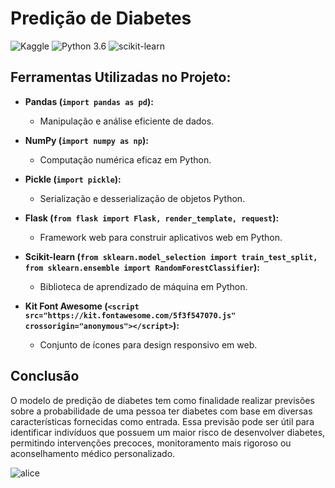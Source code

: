 # Predição de Diabetes
![Kaggle](https://img.shields.io/badge/Dataset-Kaggle-blue.svg) ![Python 3.6](https://img.shields.io/badge/Python-3.6-brightgreen.svg) ![scikit-learn](https://img.shields.io/badge/Library-Scikit_Learn-orange.svg)

## Ferramentas Utilizadas no Projeto:

* **Pandas (`import pandas as pd`):**
  - Manipulação e análise eficiente de dados.

* **NumPy (`import numpy as np`):**
  - Computação numérica eficaz em Python.

* **Pickle (`import pickle`):**
  - Serialização e desserialização de objetos Python.

* **Flask (`from flask import Flask, render_template, request`):**
  - Framework web para construir aplicativos web em Python.

* **Scikit-learn (`from sklearn.model_selection import train_test_split, from sklearn.ensemble import RandomForestClassifier`):**
  - Biblioteca de aprendizado de máquina em Python.

* **Kit Font Awesome (`<script src="https://kit.fontawesome.com/5f3f547070.js" crossorigin="anonymous"></script>`):**
  - Conjunto de ícones para design responsivo em web.
 
## Conclusão 
O modelo de predição de diabetes tem como finalidade realizar previsões sobre a probabilidade de uma pessoa ter diabetes com base em diversas características fornecidas como entrada. Essa previsão pode ser útil para identificar indivíduos que possuem um maior risco de desenvolver diabetes, permitindo intervenções precoces, monitoramento mais rigoroso ou aconselhamento médico personalizado.

![alice](https://github.com/nandinhaaa/Diabetes-Prediction/assets/91507393/0f89a529-a768-4ec1-b31a-cede9e87b962)
